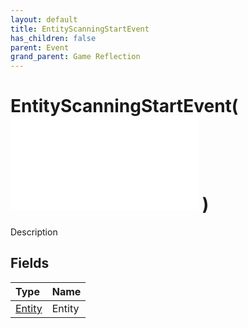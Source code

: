 ```yaml
---
layout: default
title: EntityScanningStartEvent
has_children: false
parent: Event
grand_parent: Game Reflection
---
```

# EntityScanningStartEvent( ![ EntityEventBase ](/game-reflection/events/entity_event_base.md) )
Description 

## Fields
| Type | Name |
|:-------------|:--------------|
| [Entity](/game-reflection/classes/entity.md) | Entity |
